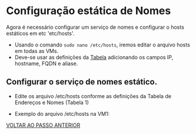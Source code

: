 # Configuração estática de Nomes

Agora é necessário configurar um serviço de nomes e configurar o hosts estáticos em etc 'etc/hosts'.

- Usando o comando ``sudo nano /etc/hosts``, iremos editar o arquivo hosts em todas as VMs.
- Deve-se usar as definições da [Tabela](https://github.com/laurargs/RedeApolo/blob/main/Tabela.md) adicionando os campos IP, hostname, FQDN e aliase.    

## Configurar o serviço de nomes estático.

* Edite os arquivo /etc/hosts conforme as definições da Tabela de Endereços e Nomes (Tabela 1)

* Exemplo do arquivo /etc/hosts na VM1:





[VOLTAR AO PASSO ANTERIOR](https://github.com/laurargs/RedeApolo/blob/main/RedeApolo-main/RedeApolo-main/3%20-%20Acesso%20Remoto%20SSH%20com%20(Host%20Only)%20no%20Virtual%20Box.md)
